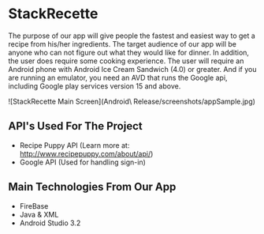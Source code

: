 # StackRecette
The purpose of our app will give people the fastest and easiest way to get a recipe from his/her ingredients. The target audience of our app will be anyone who can not figure out what they would like for dinner. In addition, the user does require some cooking experience. 
The user will require an Android phone with Android Ice Cream Sandwich (4.0) or greater. And if you are running an emulator, you need an AVD that runs the Google api, including Google play services version 15 and above.


![StackRecette Main Screen](Android\ Release/screenshots/appSample.jpg)

## API's Used For The Project
- Recipe Puppy API (Learn more at: http://www.recipepuppy.com/about/api/)
- Google API (Used for handling sign-in)

## Main Technologies From Our App
- FireBase
- Java & XML
- Android Studio 3.2

